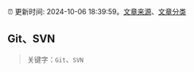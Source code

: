 :alarm_clock: 更新时间: 2024-10-06 18:39:59。[文章来源](/README.md)、[文章分类](/TAGS.md)

## Git、SVN


> 关键字：`Git`、`SVN`



